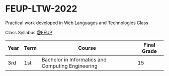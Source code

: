# FEUP-LTW-2022

Practical work developed in Web Languages and Technologies Class

Class Syllabus [@FEUP](https://sigarra.up.pt/feup/en/ucurr_geral.ficha_uc_view?pv_ocorrencia_id=484430)

| **Year** | **Term**  | **Course** | **Final Grade** |
|   ---    |    ---    |    ---     |    ---          |
| 3rd | 1st | Bachelor in Informatics and Computing Engineering | 15 |
